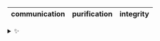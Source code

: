 | communication | purification | integrity |
| :-----------: | :----------: | :-------: |

<details>
  <summary>✨</summary>
  These words are chosen at random each day. New words will appear here tomorrow morning.
</details>